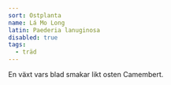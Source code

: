 ```yaml
---
sort: Ostplanta
name: Lá Mo Long
latin: Paederia lanuginosa
disabled: true
tags:
  - träd
---
```


En växt vars blad smakar likt osten Camembert.
